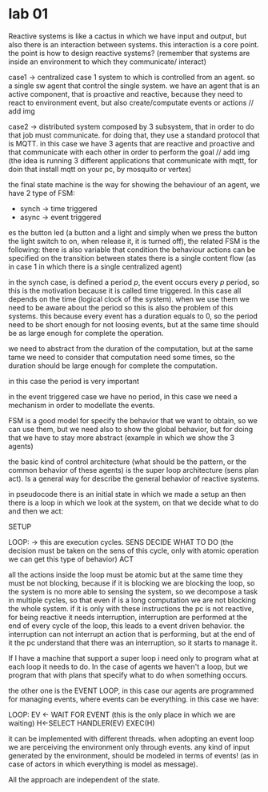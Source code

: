 # lab 01
Reactive systems is like a cactus in which we have input and output, but also there is an interaction between systems. this interaction is a core point. the point is how to design reactive systems? (remember that systems are inside an environment to which they communicate/ interact)

case1 -> centralized case 1 system to which is controlled from an agent. so a single sw agent that control the single system.
we have an agent that is an active component, that is proactive and reactive, because they need to react to environment event, but also create/computate events or actions
// add img

case2 -> distributed system composed by 3 subsystem, that in order to do that job must communicate. for doing that, they use a standard protocol that is MQTT.
in this case we have 3 agents that are reactive and proactive and that communicate with each other in order to perform the goal
// add img
(the idea is running 3 different applications that communicate with mqtt, for doin that install mqtt on your pc, by mosquito or vertex)

the final state machine is the way for showing the behaviour of an agent, we have 2 type of FSM:
- synch -> time triggered
- async -> event triggered 

es the button led (a button and a light and simply when we press the button the light switch to on, when release it, it is turned off), the related FSM is the following:
there is also variable that condition the behaviour 
actions can be specified on the transition between states
there is a single content flow (as in case 1 in which there is a single centralized agent)

in the synch case, is defined a period *p*, the event occurs every *p* period, so this is the motivation because it is called time triggered. In this case all depends on the time (logical clock of the system). when we use them we need to be aware about the period so this is also the problem of this systems. this because every event has a duration equals to 0, so the period need to be short enough for not loosing events, but at the same time should be as large enough for complete the operation.

we need to abstract from the duration of the computation, but at the same tame we need to consider that computation need some times, so the duration should be large enough for complete the computation. 

in this case the period is very important

in the event triggered case we have no period, in this case we need a mechanism in order to modellate the events.

FSM is a good model for specify the behavior that we want to obtain, so we can use them, but we need also to show the global behavior, but for doing that we have to stay more abstract (example in which we show the 3 agents)

the basic kind of control architecture (what should be the pattern, or the common behavior of these agents) is the super loop architecture (sens plan act). Is a general way for describe the general behavior of reactive systems.

in pseudocode there is an initial state in which we made a setup an then there is a loop in which we look at the system, on that we decide what to do and then we act:

SETUP

LOOP: -> this are execution cycles.
    SENS
    DECIDE WHAT TO DO (the decision must be taken on the sens of this cycle, only with atomic operation we can get this type of behavior)
    ACT

all the actions inside the loop must be atomic but at the same time they must be not blocking, because if it is blocking we are blocking the loop, so the system is no more able to sensing the system, so we decompose a task in multiple cycles, so that even if is a long computation we are not blocking the whole system.
if it is only with these instructions the pc is not reactive, for being reactive it needs interruption, interruption are performed at the end of every cycle of the loop, this leads to a event driven behavior. 
the interruption can not interrupt an action that is performing, but at the end of it the pc understand that there was an interruption, so it starts to manage it.

If I have a machine that support a super loop i need only to program what at each loop it needs to do. In the case of agents we haven't a loop, but we program that with plans that specify what to do when something occurs.

the other one is the EVENT LOOP, in this case our agents are programmed for managing events, where events can be everything. in this case we have:

LOOP:
    EV <-	WAIT FOR EVENT (this is the only place in which we are waiting)
    H<-SELECT HANDLER(EV)
    EXEC(H)

it can be implemented with different threads. when adopting an event loop we are perceiving the environment only through events. any kind of input generated by the environment, should be modeled in terms of events! (as in case of actors in which everything is model as message).

All the approach are independent of the state.
